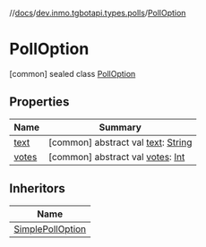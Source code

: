 //[docs](../../../index.md)/[dev.inmo.tgbotapi.types.polls](../index.md)/[PollOption](index.md)



# PollOption  
 [common] sealed class [PollOption](index.md)   


## Properties  
  
|  Name |  Summary | 
|---|---|
| <a name="dev.inmo.tgbotapi.types.polls/PollOption/text/#/PointingToDeclaration/"></a>[text](text.md)| <a name="dev.inmo.tgbotapi.types.polls/PollOption/text/#/PointingToDeclaration/"></a> [common] abstract val [text](text.md): [String](https://kotlinlang.org/api/latest/jvm/stdlib/kotlin/-string/index.html)   <br>|
| <a name="dev.inmo.tgbotapi.types.polls/PollOption/votes/#/PointingToDeclaration/"></a>[votes](votes.md)| <a name="dev.inmo.tgbotapi.types.polls/PollOption/votes/#/PointingToDeclaration/"></a> [common] abstract val [votes](votes.md): [Int](https://kotlinlang.org/api/latest/jvm/stdlib/kotlin/-int/index.html)   <br>|


## Inheritors  
  
|  Name | 
|---|
| <a name="dev.inmo.tgbotapi.types.polls/SimplePollOption///PointingToDeclaration/"></a>[SimplePollOption](../-simple-poll-option/index.md)|

